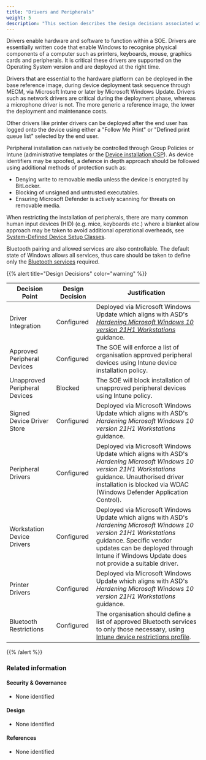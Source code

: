 ```yaml
---
title: "Drivers and Peripherals"
weight: 5
description: "This section describes the design decisions associated with drivers and peripherals on Windows 10 and 11 endpoints configured according to guidance in ASD's Blueprint for Secure Cloud."
---
```


Drivers enable hardware and software to function within a SOE. Drivers are essentially written code that enable Windows to recognise physical components of a computer such as printers, keyboards, mouse, graphics cards and peripherals. It is critical these drivers are supported on the Operating System version and are deployed at the right time.

Drivers that are essential to the hardware platform can be deployed in the base reference image, during device deployment task sequence through MECM, via Microsoft Intune or later by Microsoft Windows Update. Drivers such as network drivers are critical during the deployment phase, whereas a microphone driver is not. The more generic a reference image, the lower the deployment and maintenance costs.

Other drivers like printer drivers can be deployed after the end user has logged onto the device using either a "Follow Me Print" or "Defined print queue list" selected by the end user.

Peripheral installation can natively be controlled through Group Policies or Intune (administrative templates or the [Device installation CSP](https://learn.microsoft.com/windows/client-management/mdm/policy-csp-deviceinstallation)). As device identifiers may be spoofed, a defence in depth approach should be followed using additional methods of protection such as:

* Denying write to removable media unless the device is encrypted by BitLocker.
* Blocking of unsigned and untrusted executables.
* Ensuring Microsoft Defender is actively scanning for threats on removable media.

When restricting the installation of peripherals, there are many common human input devices (HID) (e.g. mice, keyboards etc.) where a blanket allow approach may be taken to avoid additional operational overheads, see [System-Defined Device Setup Classes](https://learn.microsoft.com/windows-hardware/drivers/install/system-defined-device-setup-classes-available-to-vendors). 

Bluetooth pairing and allowed services are also controllable. The default state of Windows allows all services, thus care should be taken to define only the [Bluetooth services](https://learn.microsoft.com/windows/client-management/mdm/policy-csp-bluetooth#servicesallowedlist-usage-guide) required.

{{% alert title="Design Decisions" color="warning" %}}

| Decision Point                | Design Decision | Justification                                                                                                                                                                                                                                                                                                      |
|-------------------------------|-----------------|--------------------------------------------------------------------------------------------------------------------------------------------------------------------------------------------------------------------------------------------------------------------------------------------------------------------|
| Driver Integration            | Configured      | Deployed via Microsoft Windows Update which aligns with ASD's [*Hardening Microsoft Windows 10 version 21H1 Workstations*](https://www.cyber.gov.au/resources-business-and-government/maintaining-devices-and-systems/system-hardening-and-administration/system-hardening/hardening-microsoft-windows-10-version-21h1-workstations) guidance.                                                                                                                                                                                                                                         |
| Approved Peripheral Devices   | Configured      | The SOE will enforce a list of organisation approved peripheral devices using Intune device installation policy.                                                                                                                                                                                                   |
| Unapproved Peripheral Devices | Blocked         | The SOE will block installation of unapproved peripheral devices using Intune policy.                                                                                                                                                                                                                              |
| Signed Device Driver Store    | Configured      | Deployed via Microsoft Windows Update which aligns with ASD's *Hardening Microsoft Windows 10 version 21H1 Workstations* guidance.                                                                                                                                                                                                                                         |
| Peripheral Drivers            | Configured      | Deployed via Microsoft Windows Update which aligns with ASD's *Hardening Microsoft Windows 10 version 21H1 Workstations* guidance.        Unauthorised driver installation is blocked via WDAC (Windows Defender Application Control).                                                                                                                                            |
| Workstation Device Drivers    | Configured      | Deployed via Microsoft Windows Update which aligns with ASD's *Hardening Microsoft Windows 10 version 21H1 Workstations* guidance. Specific vendor updates can be deployed through Intune if Windows Update does not provide a suitable driver.                                                                                                                            |
| Printer Drivers               | Configured      | Deployed via Microsoft Windows Update which aligns with ASD's *Hardening Microsoft Windows 10 version 21H1 Workstations* guidance.                                                                                                                                                                                                                                         |
| Bluetooth Restrictions        | Configured      | The organisation should define a list of approved Bluetooth services to only those necessary, using [Intune device restrictions profile](https://learn.microsoft.com/microsoft-365/security/defender-endpoint/mde-device-control-device-installation?view=o365-worldwide#limit-services-that-use-bluetooth). |

{{% /alert %}}

### Related information

#### Security & Governance

* None identified

#### Design

* None identified

#### References

* None identified
